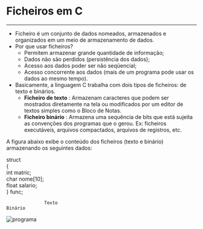 # Ficheiros em C
---
+ Ficheiro é um conjunto de dados nomeados, armazenados e organizados em um meio de armazenamento de dados. 
+ Por que usar ficheiros?
    + Permitem armazenar grande quantidade de informação;
    + Dados não são perdidos (persistência dos dados);
    + Acesso aos dados poder ser não seqüencial;
    + Acesso concorrente aos dados (mais de um programa pode usar os dados ao mesmo tempo).
+ Basicamente, a linguagem C trabalha com dois tipos de ficheiros: de texto e binários.
    + <b>Ficheiro de texto</b> : Armazenam caracteres que podem ser mostrados diretamente na tela ou modificados por um editor de textos simples como o Bloco de Notas. 
    + <b>Ficheiro binário</b> : Armazena uma sequência de bits que está sujeita as convenções dos programas que o gerou. Ex: ficheiros executáveis, arquivos compactados, arquivos de registros, etc.</br>
 

 A figura abaixo exibe o conteúdo dos ficheiros (texto e binário) armazenando os seguintes dados: <br>

 struct <br/>
  {<br/>
       int matric; <br/>
       char nome[10]; <br/>
       float salario; <br/>
  } func; <br/>
  
                  Texto                                                                     Binário
 ![programa](/markdowns/arquivo.png)                                       
 
   
